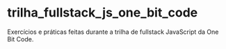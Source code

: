 # trilha_fullstack_js_one_bit_code
 Exercícios e práticas feitas durante a trilha de fullstack JavaScript da One Bit Code.
